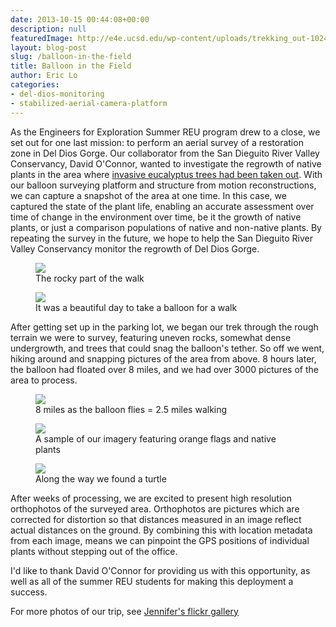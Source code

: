 ```yaml
---
date: 2013-10-15 00:44:08+00:00
description: null
featuredImage: http://e4e.ucsd.edu/wp-content/uploads/trekking_out-1024x685.jpg
layout: blog-post
slug: /balloon-in-the-field
title: Balloon in the Field
author: Eric Lo
categories:
- del-dios-monitoring
- stabilized-aerial-camera-platform
---
```

As the Engineers for Exploration Summer REU program drew to a close, we set out for one last mission: to perform an aerial survey of a restoration zone in Del Dios Gorge. Our collaborator from the San Dieguito River Valley Conservancy, David O'Connor, wanted to investigate the regrowth of native plants in the area where [invasive eucalyptus trees had been taken out](https://sdrvc.org/current/invasives-management/). With our balloon surveying platform and structure from motion reconstructions, we can capture a snapshot of the area at one time. In this case, we captured the state of the plant life, enabling an accurate assessment over time of change in the environment over time, be it the growth of native plants, or just a comparison populations of native and non-native plants. By repeating the survey in the future, we hope to help the San Dieguito River Valley Conservancy monitor the regrowth of Del Dios Gorge.

<figure>
<a href="{{'/assets/2013-10-15-trekking-out.jpg' | absolute_url}}"><img src="{{'/assets/2013-10-15-trekking-out.jpg' | resize: '640x480'}}"></a>
<figcaption>The rocky part of the walk</figcaption>
</figure>

<figure>
<a href="{{'/assets/2013-10-15-in-the-field.jpg' | absolute_url}}"><img src="{{'/assets/2013-10-15-in-the-field.jpg' | resize: '640x480'}}"></a>
<figcaption>It was a beautiful day to take a balloon for a walk</figcaption>
</figure>

After getting set up in the parking lot, we began our trek through the rough terrain we were to survey, featuring uneven rocks, somewhat dense undergrowth, and trees that could snag the balloon's tether. So off we went, hiking around and snapping pictures of the area from above. 8 hours later, the balloon had floated over 8 miles, and we had over 3000 pictures of the area to process.

<figure>
<a href="{{'/assets/2013-10-15-balloon-path.png' | absolute_url}}"><img src="{{'/assets/2013-10-15-balloon-path.png' | resize: '640x480'}}"></a>
<figcaption>8 miles as the balloon flies = 2.5 miles walking</figcaption>
</figure>

<figure>
<a href="{{'/assets/2013-10-15-sample-imagery-flags.jpg' | absolute_url}}"><img src="{{'/assets/2013-10-15-sample-imagery-flags.jpg' | resize: '640x480'}}"></a>
<figcaption>A sample of our imagery featuring orange flags and native plants</figcaption>
</figure>

<figure>
<a href="{{'/assets/2013-10-15-sample-imagery-turtle.jpg' | absolute_url}}"><img src="{{'/assets/2013-10-15-sample-imagery-turtle.jpg' | resize: '640x480'}}"></a>
<figcaption>Along the way we found a turtle</figcaption>
</figure>

After weeks of processing, we are excited to present high resolution orthophotos of the surveyed area. Orthophotos are pictures which are corrected for distortion so that distances measured in an image reflect actual distances on the ground. By combining this with location metadata from each image, means we can pinpoint the GPS positions of individual plants without stepping out of the office.

I'd like to thank David O'Connor for providing us with this opportunity, as well as all of the summer REU students for making this deployment a success.

For more photos of our trip, see [Jennifer's flickr gallery](http://www.flickr.com/photos/kokosnu55/sets/72157635440616518/)

